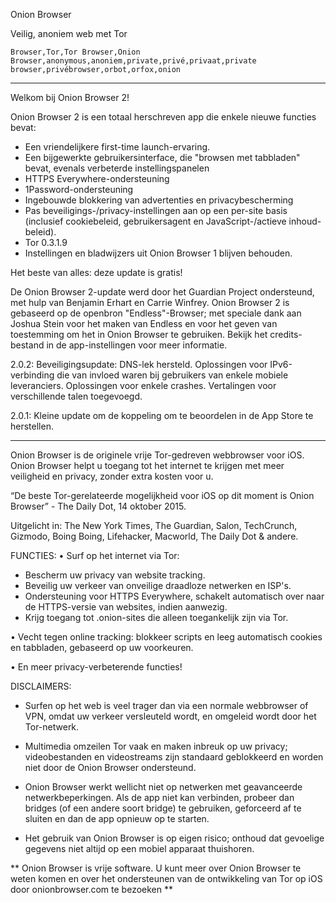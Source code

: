 Onion Browser

Veilig, anoniem web met Tor

`Browser,Tor,Tor Browser,Onion Browser,anonymous,anoniem,private,privé,privaat,private browser,privébrowser,orbot,orfox,onion`

---

Welkom bij Onion Browser 2!

Onion Browser 2 is een totaal herschreven app die enkele nieuwe functies bevat:

* Een vriendelijkere first-time launch-ervaring.
* Een bijgewerkte gebruikersinterface, die "browsen met tabbladen" bevat, evenals verbeterde instellingspanelen
* HTTPS Everywhere-ondersteuning
* 1Password-ondersteuning
* Ingebouwde blokkering van advertenties en privacybescherming
* Pas beveiligings-/privacy-instellingen aan op een per-site basis (inclusief cookiebeleid, gebruikersagent en JavaScript-/actieve inhoud-beleid).
* Tor 0.3.1.9
* Instellingen en bladwijzers uit Onion Browser 1 blijven behouden.

Het beste van alles: deze update is gratis!

De Onion Browser 2-update werd door het Guardian Project ondersteund, met hulp van Benjamin Erhart en Carrie Winfrey. Onion Browser 2 is gebaseerd op de openbron "Endless"-Browser; met speciale dank aan Joshua Stein voor het maken van Endless en voor het geven van toestemming om het in Onion Browser te gebruiken. Bekijk het credits-bestand in de app-instellingen voor meer informatie.

2.0.2: Beveiligingsupdate: DNS-lek hersteld. Oplossingen voor IPv6-verbinding die van invloed waren bij gebruikers van enkele mobiele leveranciers. Oplossingen voor enkele crashes. Vertalingen voor verschillende talen toegevoegd.

2.0.1: Kleine update om de koppeling om te beoordelen in de App Store te herstellen.

---

Onion Browser is de originele vrije Tor-gedreven webbrowser voor iOS. Onion Browser helpt u toegang tot het internet te krijgen met meer veiligheid en privacy, zonder extra kosten voor u.

“De beste Tor-gerelateerde mogelijkheid voor iOS op dit moment is Onion Browser” - The Daily Dot, 14 oktober 2015.

Uitgelicht in: The New York Times, The Guardian, Salon, TechCrunch, Gizmodo, Boing Boing, Lifehacker, Macworld, The Daily Dot & andere.

FUNCTIES:
• Surf op het internet via Tor:
- Bescherm uw privacy van website tracking.
- Beveilig uw verkeer van onveilige draadloze netwerken en ISP's.
- Ondersteuning voor HTTPS Everywhere, schakelt automatisch over naar de HTTPS-versie van websites, indien aanwezig.
- Krijg toegang tot .onion-sites die alleen toegankelijk zijn via Tor.

• Vecht tegen online tracking: blokkeer scripts en leeg automatisch cookies en tabbladen, gebaseerd op uw voorkeuren.

• En meer privacy-verbeterende functies!

DISCLAIMERS:
- Surfen op het web is veel trager dan via een normale webbrowser of VPN, omdat uw verkeer versleuteld wordt, en omgeleid wordt door het Tor-netwerk.

- Multimedia omzeilen Tor vaak en maken inbreuk op uw privacy; videobestanden en videostreams zijn standaard geblokkeerd en worden niet door de Onion Browser ondersteund.

- Onion Browser werkt wellicht niet op netwerken met geavanceerde netwerkbeperkingen. Als de app niet kan verbinden, probeer dan bridges (of een andere soort bridge) te gebruiken, geforceerd af te sluiten en dan de app opnieuw op te starten.

- Het gebruik van Onion Browser is op eigen risico; onthoud dat gevoelige gegevens niet altijd op een mobiel apparaat thuishoren.

** Onion Browser is vrije software. U kunt meer over Onion Browser te weten komen en over het ondersteunen van de ontwikkeling van Tor op iOS door onionbrowser.com te bezoeken **

